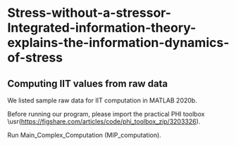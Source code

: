 # Stress-without-a-stressor-Integrated-information-theory-explains-the-information-dynamics-of-stress

## Computing IIT values from raw data

We listed sample raw data for IIT computation in MATLAB 2020b.

Before running our program, please import the practical PHI toolbox \usr(https://figshare.com/articles/code/phi_toolbox_zip/3203326).

Run Main_Complex_Computation (MIP_computation).

